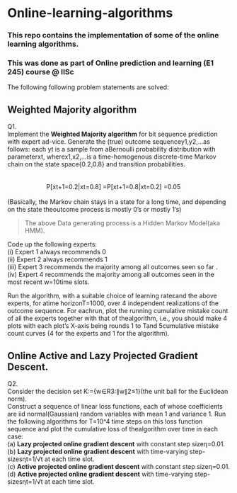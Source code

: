 # Online-learning-algorithms
### This repo contains the implementation of some of the online learning algorithms.   <br />
### This was done as part of Online prediction and learning (E1 245) course @ IISc   <br />
The following following problem statements are solved: <br />
## Weighted  Majority  algorithm <br />
Q1.  <br />
Implement  the **Weighted  Majority  algorithm**  for  bit  sequence  prediction  with  expert  ad-vice. Generate the (true) outcome sequencey1,y2,...as follows: each yt is a sample from aBernoulli probability distribution with parameterxt, wherex1,x2,...is a time-homogenous discrete-time Markov chain on the state space{0.2,0.8} and transition probabilities. <br /><br /><br />
  &emsp;&emsp;&emsp;&emsp;&emsp;&emsp;                  P[xt+1=0.2|xt=0.8] =P[xt+1=0.8|xt=0.2] =0.05 <br /><br />
(Basically, the Markov chain stays in a state for a long time, and depending on the state theoutcome process is mostly 0’s or mostly 1’s)
> The above Data generating process is a Hidden Markov Model(aka HMM). <br />

Code up the following experts:  
                                 (i) Expert 1 always recommends 0    <br />
                                (ii) Expert 2 always recommends 1      <br />
                                (iii) Expert 3 recommends the majority among all outcomes seen so far .                                 
                                (iv) Expert 4 recommends the majority among all outcomes seen in the most recent w=10time slots.   <br />
                                
 Run the algorithm,  with a suitable choice of learning rateεand the above experts,  for atime horizonT=1000, over 4 independent realizations of the outcome sequence. For eachrun, plot the running cumulative mistake count of all the experts together with that of thealgorithm, i.e., you should make 4 plots with each plot’s X-axis being rounds 1 to Tand 5cumulative mistake count curves (4 for the experts and 1 for the algorithm).


 ## Online Active and Lazy Projected Gradient Descent.<br />
 Q2.
<br />
Consider the decision set K:={w∈R3:∥w∥2≤1}(the unit ball for the Euclidean norm).<br />
Construct  a  sequence  of  linear  loss  functions,  each  of  whose  coefficients  are  iid  normal(Gaussian) random variables with mean 1 and variance 1. Run the following algorithms for T=10^4
time steps on this loss function sequence and plot the cumulative loss of thealgorithm over time in each case:<br />
(a)  **Lazy projected online gradient descent** with constant step sizeη=0.01.  <br />
(b)  **Lazy projected online gradient descent** with time-varying step-sizesηt=1/√t at each time slot.  <br />
(c)  **Active projected online gradient descent** with constant step sizeη=0.01.  <br />
(d)  **Active projected online gradient descent** with time-varying step-sizesηt=1/√t at each time slot.  <br />
